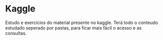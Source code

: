 # Kaggle
Estudo e exercícios do material presente no kaggle.
Terá todo o conteudo estudado seperado por pastas, para ficar mais fácil o acesso e as consultas.
